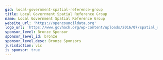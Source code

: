 ```yaml
---
gid: local-government-spatial-reference-group
title: Local Government Spatial Reference Group
name: Local Government Spatial Reference Group
website_url: 'https://opencouncildata.org'
logo_url: 'https://www.govhack.org/wp-content/uploads/2016/07/spatial_reference_group.png'
sponsor_level: Bronze Sponsor
sponsor_level_id: bronze
sponsor_level_desc: Bronze Sponsors
jurisdiction: vic
is_sponsor: true
---
```

